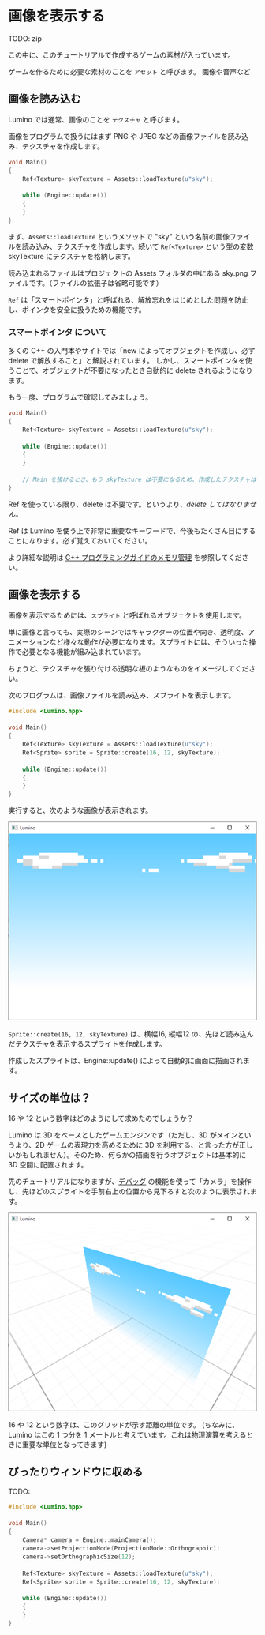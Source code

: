 画像を表示する
==========

TODO: zip

この中に、このチュートリアルで作成するゲームの素材が入っています。

ゲームを作るために必要な素材のことを `アセット` と呼びます。
画像や音声など


画像を読み込む
----------

Lumino では通常、画像のことを `テクスチャ` と呼びます。

画像をプログラムで扱うにはまず PNG や JPEG などの画像ファイルを読み込み、テクスチャを作成します。

```cpp
void Main()
{
    Ref<Texture> skyTexture = Assets::loadTexture(u"sky");

    while (Engine::update())
    {
    }
}
```

まず、`Assets::loadTexture` というメソッドで "sky" という名前の画像ファイルを読み込み、テクスチャを作成します。続いて `Ref<Texture>` という型の変数 skyTexture にテクスチャを格納します。

読み込まれるファイルはプロジェクトの Assets フォルダの中にある sky.png ファイルです。（ファイルの拡張子は省略可能です）

`Ref` は「スマートポインタ」と呼ばれる、解放忘れをはじめとした問題を防止し、ポインタを安全に扱うための機能です。


### スマートポインタ について

多くの C++ の入門本やサイトでは「new によってオブジェクトを作成し、必ず delete で解放すること」と解説されています。
しかし、スマートポインタを使うことで、オブジェクトが不要になったとき自動的に delete されるようになります。

もう一度、プログラムで確認してみましょう。

```cpp
void Main()
{
    Ref<Texture> skyTexture = Assets::loadTexture(u"sky");

    while (Engine::update())
    {
    }

    // Main を抜けるとき、もう skyTexture は不要になるため、作成したテクスチャは delete される。
}
```

Ref を使っている限り、delete は不要です。というより、*delete してはなりません。*

Ref は Lumino を使う上で非常に重要なキーワードで、今後もたくさん目にすることになります。必ず覚えておいてください。

より詳細な説明は [C++ プログラミングガイドのメモリ管理](../programming-guide/cpp.md#メモリ管理) を参照してください。



画像を表示する
----------

画像を表示するためには、`スプライト` と呼ばれるオブジェクトを使用します。

単に画像と言っても、実際のシーンではキャラクターの位置や向き、透明度、アニメーションなど様々な動作が必要になります。スプライトには、そういった操作で必要となる機能が組み込まれています。

ちょうど、テクスチャを張り付ける透明な板のようなものをイメージしてください。

次のプログラムは、画像ファイルを読み込み、スプライトを表示します。

```cpp
#include <Lumino.hpp>

void Main()
{
    Ref<Texture> skyTexture = Assets::loadTexture(u"sky");
    Ref<Sprite> sprite = Sprite::create(16, 12, skyTexture);

    while (Engine::update())
    {
    }
}
```

実行すると、次のような画像が表示されます。

![](img/texture-and-sprite-1.png)


`Sprite::create(16, 12, skyTexture)` は、横幅16, 縦幅12 の、先ほど読み込んだテクスチャを表示するスプライトを作成します。

作成したスプライトは、Engine::update() によって自動的に画面に描画されます。


サイズの単位は？
----------

16 や 12 という数字はどのようにして求めたのでしょうか？

Lumino は 3D をベースとしたゲームエンジンです（ただし、3D がメインというより、2D ゲームの表現力を高めるために 3D を利用する、と言った方が正しいかもしれません）。そのため、何らかの描画を行うオブジェクトは基本的に 3D 空間に配置されます。

先のチュートリアルになりますが、[デバッグ](14-debug.md) の機能を使って「カメラ」を操作し、先ほどのスプライトを手前右上の位置から見下ろすと次のように表示されます。

![](img/texture-and-sprite-2.png)

16 や 12 という数字は、このグリッドが示す距離の単位です。 (ちなみに、Lumino はこの 1 つ分を 1 メートルと考えています。これは物理演算を考えるときに重要な単位となってきます)



ぴったりウィンドウに収める
----------

TODO:

```cpp
#include <Lumino.hpp>

void Main()
{
    Camera* camera = Engine::mainCamera();
    camera->setProjectionMode(ProjectionMode::Orthographic);
    camera->setOrthographicSize(12);

    Ref<Texture> skyTexture = Assets::loadTexture(u"sky");
    Ref<Sprite> sprite = Sprite::create(16, 12, skyTexture);

    while (Engine::update())
    {
    }
}
```









